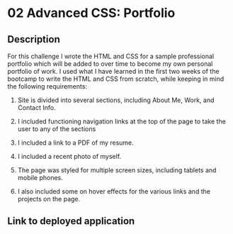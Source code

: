 # 02 Advanced CSS: Portfolio

## Description

For this challenge I wrote the HTML and CSS for a sample professional portfolio which will be added to over time to become my own personal portfolio of work. I used what I have learned in the first two weeks of the bootcamp to write the HTML and CSS from scratch, while keeping in mind the following requirements:

1) Site is divided into several sections, including About Me, Work, and Contact Info.

2) I included functioning navigation links at the top of the page to take the user to any of the sections

3) I included a link to a PDF of my resume.

4) I included a recent photo of myself.

5) The page was styled for multiple screen sizes, including tablets and mobile phones.

6) I also included some on hover effects for the various links and the projects on the page.

## Link to deployed application








